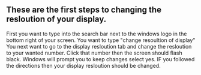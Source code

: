 ## These are the first steps to changing the resloution of your display.

First you want to type into the search bar next to the windows logo in the bottom right of your screen. You want to type "change resoultion of display" You next want to go to the display resloution tab and change the resloution to your wanted number. Click that number then the screen should flash black. Windows will prompt you to keep changes select yes. IF you followed the directions then your display resloution should be changed. 
